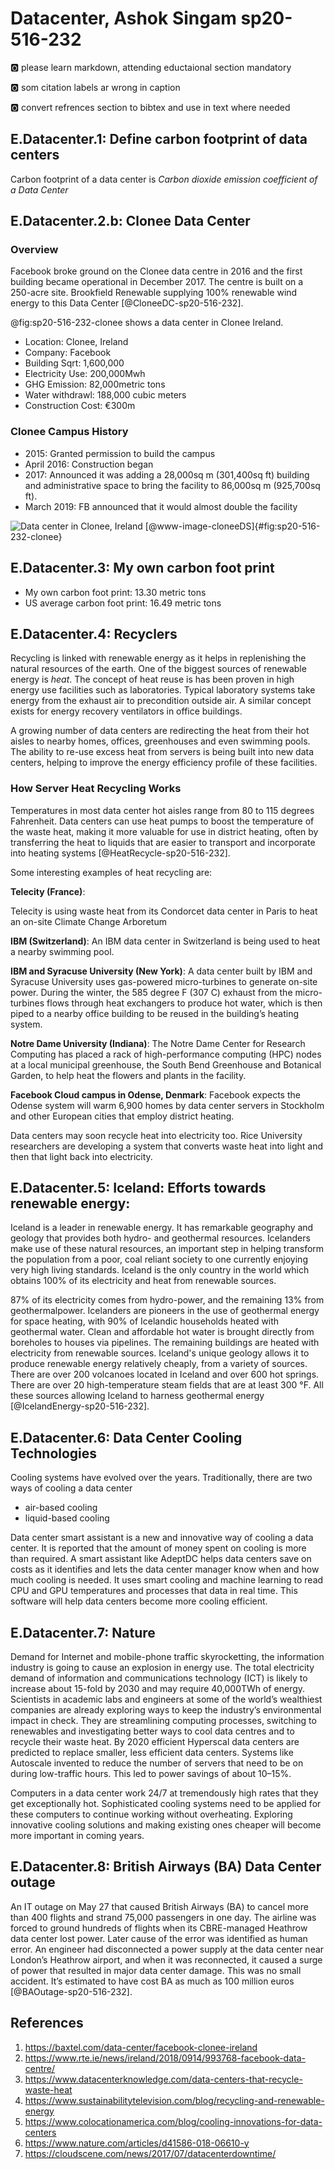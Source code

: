 # Datacenter,  Ashok Singam sp20-516-232

:o2: please learn markdown, attending eductaional section mandatory

:o2: som citation labels ar wrong in caption

:o2: convert refrences section to bibtex and use in text where needed

## E.Datacenter.1: Define carbon footprint of data centers

Carbon footprint of a data center is *Carbon dioxide emission coefficient of a Data Center*

## E.Datacenter.2.b: Clonee Data Center

### Overview

Facebook broke ground on the Clonee data centre in 2016 and the first building became operational in December 2017. The centre is built on a 250-acre site. Brookfield Renewable supplying 100% renewable wind energy to this Data Center [@CloneeDC-sp20-516-232]. 

@fig:sp20-516-232-clonee shows a data center in Clonee Ireland.

* Location: Clonee, Ireland
* Company: Facebook
* Building Sqrt: 1,600,000  
* Electricity Use: 200,000Mwh  
* GHG Emission: 82,000metric tons  
* Water withdrawl: 188,000 cubic meters  
* Construction Cost: €300m

### Clonee Campus History
* 2015: Granted permission to build the campus
* April 2016: Construction began
* 2017: Announced it was adding a 28,000sq m (301,400sq ft) building and administrative space to bring the facility to 86,000sq m (925,700sq ft).
* March 2019: FB announced that it would almost double the facility

![Data center in Clonee, Ireland [@www-image-cloneeDS]](images/clonee.png){#fig:sp20-516-232-clonee}  

## E.Datacenter.3: My own carbon foot print  

* My own carbon foot print: 13.30 metric tons
* US average carbon foot print: 16.49 metric tons

## E.Datacenter.4: Recyclers

Recycling is linked with renewable energy as it helps in replenishing the natural resources of the earth. One of the biggest sources of renewable energy is *heat*. The concept of heat reuse is has been proven in high energy use facilities such as laboratories. Typical laboratory systems take energy from the exhaust air to precondition outside air. A similar concept exists for energy recovery ventilators in office buildings.  

A growing number of data centers are redirecting the heat from their hot aisles to nearby homes, offices, greenhouses and even swimming pools. The ability to re-use excess heat from servers is being built into new data centers, helping to improve the energy efficiency profile of these facilities.  

### How Server Heat Recycling Works

Temperatures in most data center hot aisles range from 80 to 115 degrees Fahrenheit. Data centers can use  heat pumps to boost the temperature of the waste heat, making it more valuable for use in district heating, often by transferring the heat to liquids that are easier to transport and incorporate into heating systems [@HeatRecycle-sp20-516-232]. 

Some interesting examples of heat recycling are:

**Telecity (France)**:

Telecity is using waste heat from its Condorcet data center in Paris to heat an on-site Climate Change Arboretum

**IBM (Switzerland)**:
An IBM data center in Switzerland is being used to heat a nearby swimming pool. 

**IBM and Syracuse University (New York)**:
A data center built by IBM and Syracuse University uses gas-powered micro-turbines to generate on-site power. During the winter, the 585 degree F (307 C) exhaust from the micro-turbines flows through heat exchangers to produce hot water, which is then piped to a nearby office building to be reused in the building’s heating system.

**Notre Dame University (Indiana)**:
The Notre Dame Center for Research Computing has placed a rack of high-performance computing (HPC) nodes at a local municipal greenhouse, the South Bend Greenhouse and Botanical Garden, to help heat the flowers and plants in the facility.

**Facebook Cloud campus in Odense, Denmark**: 
Facebook expects the Odense system will warm 6,900 homes by data center servers in Stockholm and other European cities that employ district heating.

Data centers may soon recycle heat into electricity too. Rice University researchers are developing a system that converts waste heat into light and then that light back into electricity.

## E.Datacenter.5: Iceland: Efforts towards renewable energy:

Iceland is a leader in renewable energy. It has remarkable geography and geology that provides both hydro- and geothermal resources. Icelanders make use of these natural resources, an important step in helping transform the population from a poor, coal reliant society to one currently enjoying very high living standards. Iceland is the only country in the world which obtains 100% of its electricity and heat from renewable sources. 

87% of its electricity comes from hydro-power, and the remaining 13% from geothermalpower. Icelanders are pioneers in the use of geothermal energy for space heating, with 90% of Icelandic households heated with geothermal water. Clean and affordable hot water is brought directly from boreholes to houses via pipelines. The remaining buildings are heated with electricity from renewable sources. Iceland's unique geology allows it to produce renewable energy relatively cheaply, from a variety of sources. There are over 200 volcanoes located in Iceland and over 600 hot springs. There are over 20 high-temperature steam fields that are at least 300 °F. All these sources allowing Iceland to harness geothermal energy [@IcelandEnergy-sp20-516-232].

## E.Datacenter.6: Data Center Cooling Technologies

Cooling systems have evolved over the years. Traditionally, there are two ways of cooling a data center  
* air-based cooling
* liquid-based cooling  

Data center smart assistant is a new and innovative way of cooling a data center. It is reported that the amount of money spent on cooling is more than required. A smart assistant like AdeptDC helps data centers save on costs as it identifies and lets the data center manager know when and how much cooling is needed. It uses smart cooling and machine learning to read CPU and GPU temperatures and processes that data in real time. This software will help data centers become more cooling efficient.

## E.Datacenter.7: Nature 

Demand for Internet and mobile-phone traffic skyrocketting, the information industry is going to cause an explosion in energy use. The total electricity demand of information and communications technology (ICT) is likely to increase about 15-fold by 2030 and may require 40,000TWh of energy. Scientists in academic labs and engineers at some of the world’s wealthiest companies are already exploring ways to keep the industry’s environmental impact in check. They are streamlining computing processes, switching to renewables and investigating better ways to cool data centres and to recycle their waste heat. By 2020 efficient Hyperscal data centers are predicted to replace smaller, less efficient data centers.  Systems like Autoscale invented to reduce the number of servers that need to be on during low-traffic hours. This led to power savings of about 10–15%.  

Computers in a data center work 24/7 at tremendously high rates that they get exceptionally hot. Sophisticated cooling systems need to be applied for these computers to continue working without overheating.  Exploring innovative cooling solutions and making existing ones cheaper will become more important in coming years.

## E.Datacenter.8: British Airways (BA) Data Center outage

An IT outage on May 27 that caused British Airways (BA) to cancel more than 400 flights and strand 75,000 passengers in one day. The airline was forced to ground hundreds of flights when its CBRE-managed Heathrow data center lost power. Later cause of the error was identified as human error. An engineer had disconnected a power supply at the data center near London’s Heathrow airport, and when it was reconnected, it caused a surge of power that resulted in major data center damage. This was no small accident. It’s estimated to have cost BA as much as 100 million euros [@BAOutage-sp20-516-232]. 

## References

1. <https://baxtel.com/data-center/facebook-clonee-ireland>  
1. <https://www.rte.ie/news/ireland/2018/0914/993768-facebook-data-centre/>  
1. <https://www.datacenterknowledge.com/data-centers-that-recycle-waste-heat>  
1. <https://www.sustainabilitytelevision.com/blog/recycling-and-renewable-energy>  
1. <https://www.colocationamerica.com/blog/cooling-innovations-for-data-centers>  
1. <https://www.nature.com/articles/d41586-018-06610-y>  
1. <https://cloudscene.com/news/2017/07/datacenterdowntime/>  
